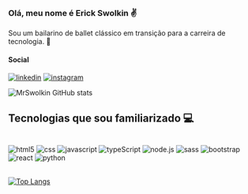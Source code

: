 ### Olá, meu nome é Erick Swolkin ✌️
Sou um bailarino de ballet clássico em transição para a carreira de tecnologia. 🚀
#### Social

[![linkedin](https://img.shields.io/badge/LinkedIn-0077B5?style=for-the-badge&logo=linkedin&logoColor=white)](https://www.linkedin.com/in/erick-python-dev/)
[![instagram](https://img.shields.io/badge/Instagram-E4405F?style=for-the-badge&logo=instagram&logoColor=white)](https://www.instagram.com/erickswolkin/)


![MrSwolkin GitHub stats](https://github-readme-stats.vercel.app/api?username=MrSwolkin&show_icons=true&theme=dark)


## Tecnologias que sou familiarizado 💻

<div style="display: inline_block"><br/>
    <img alig='center' alt='html5' src='https://img.shields.io/badge/HTML5-E34F26?style=for-the-badge&logo=html5&logoColor=white'>
    <img alig='center' alt='css' src='https://img.shields.io/badge/CSS-239120?&style=for-the-badge&logo=css3&logoColor=white'>
    <img alig='center' alt='javascript' src='https://img.shields.io/badge/JavaScript-323330?style=for-the-badge&logo=javascript&logoColor=F7DF1E'>
    <img alig='center' alt='typeScript' src='https://img.shields.io/badge/TypeScript-007ACC?style=for-the-badge&logo=typescript&logoColor=white'>
    <img alig='center' alt='node.js' src='https://img.shields.io/badge/Node.js-43853D?style=for-the-badge&logo=node.js&logoColor=white'>
    <img alig='center' alt='sass' src='https://img.shields.io/badge/Sass-CC6699?style=for-the-badge&logo=sass&logoColor=white'>
    <img alig='center' alt='bootstrap' src='https://img.shields.io/badge/Bootstrap-563D7C?style=for-the-badge&logo=bootstrap&logoColor=white'>
     <img alig='center' alt='react' src='https://img.shields.io/badge/React-20232A?style=for-the-badge&logo=react&logoColor=61DAFB'>
    <img alig='center' alt='python' src='https://img.shields.io/badge/Python-3776AB?style=for-the-badge&logo=python&logoColor=white'>
</div><br/>


[![Top Langs](https://github-readme-stats.vercel.app/api/top-langs/?username=MrSwolkin&layout=compact)](https://github.com/anuraghazra/github-readme-stats)

